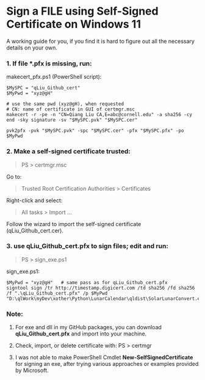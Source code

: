 # Sign a FILE using Self-Signed Certificate on Windows 11

A working guide for you, if you find it is hard to figure out all the necessary details on your own.

### 1. If file \*.pfx is missing, run:

makecert_pfx.ps1 (PowerShell script):
```
$MySPC = "qLiu_Github_cert"
$MyPwd = "xyz@gH"

# use the same pwd (xyz@gH), when requested
# CN: name of certificate in GUI of certmgr.msc
makecert -r -pe -n "CN=Qiang Liu CA,E=abc@cornell.edu" -a sha256 -cy end -sky signature -sv "$MySPC.pvk" "$MySPC.cer"

pvk2pfx -pvk "$MySPC.pvk" -spc "$MySPC.cer" -pfx "$MySPC.pfx" -po $MyPwd
```

### 2. Make a self-signed certificate trusted:
> PS > certmgr.msc

Go to:
> Trusted Root Certification Authorities > Certificates

Right-click and select:
> All tasks > Import ...

Follow the wizard to import the self-signed certificate (qLiu_Github_cert.cer).

### 3. use **qLiu_Github_cert.pfx** to sign files; edit and run:
> PS > sign_exe.ps1

sign_exe.ps1:
```
$MyPwd = "xyz@gH"   # same pass as for qLiu_Github_cert.pfx
signtool sign /tr http://timestamp.digicert.com /td sha256 /fd sha256 /f ".\qLiu_Github_cert.pfx" /p $MyPwd "D:\qlWork\myDev\xother\Python\LunarCalendar\qldist\SolarLunarConvert.exe"
```

### Note:
1. For exe and dll in my GitHub packages, you can download **qLiu_Github_cert.pfx** and import into your machine.

2. Check, import, or delete certificate with:
PS > certmgr

3. I was not able to make PowerShell Cmdlet **New-SelfSignedCertificate** for signing an exe, after trying various approaches or examples provided by Microsoft.


